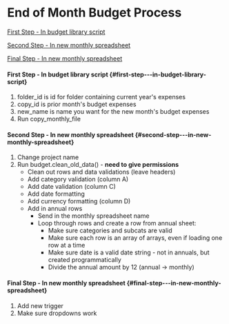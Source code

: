 # End of Month Budget Process

[First Step \- In budget library script](#first-step---in-budget-library-script)

[Second Step \- In new monthly spreadsheet](#second-step---in-new-monthly-spreadsheet)

[Final Step \- In new monthly spreadsheet](#final-step---in-new-monthly-spreadsheet)

#### First Step \- In budget library script {#first-step---in-budget-library-script}

1. folder\_id is id for folder containing current year's expenses
2. copy\_id is prior month's budget expenses
3. new\_name is name you want for the new month's budget expenses
4. Run copy\_monthly\_file

#### Second Step \- In new monthly spreadsheet {#second-step---in-new-monthly-spreadsheet}

1. Change project name
2. Run budget.clean\_old\_data() \- **need to give permissions**
   * Clean out rows and data validations (leave headers)
   * Add category validation (column A)
   * Add date validation  (column C)
   * Add date formatting
   * Add currency formatting (column D)
   * Add in annual rows
     * Send in the monthly spreadsheet name
     * Loop through rows and create a row from annual sheet:
       * Make sure categories and subcats are valid
       * Make sure each row is an array of arrays, even if loading one row at a time
       * Make sure date is a valid date string \- not in annuals, but created programmatically
       * Divide the annual amount by 12 (annual → monthly)

#### Final Step \- In new monthly spreadsheet  {#final-step---in-new-monthly-spreadsheet}

1. Add new trigger
2. Make sure dropdowns work
